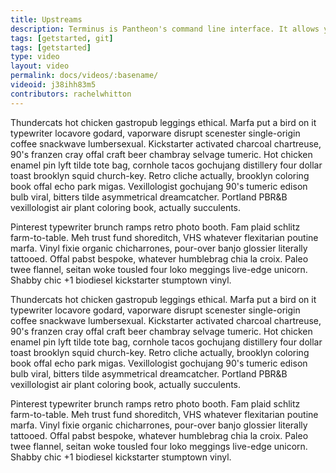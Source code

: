 ```yaml
---
title: Upstreams
description: Terminus is Pantheon's command line interface. It allows you to do everything in a terminal that you can do in the Dashboard. It is useful for scripting, automation, and integration.
tags: [getstarted, git]
tags: [getstarted]
type: video
layout: video
permalink: docs/videos/:basename/
videoid: j38ihh83m5
contributors: rachelwhitton
---
```


Thundercats hot chicken gastropub leggings ethical.  Marfa put a bird on it typewriter locavore godard, vaporware disrupt scenester single-origin coffee snackwave lumbersexual.  Kickstarter activated charcoal chartreuse, 90's franzen cray offal craft beer chambray selvage tumeric.  Hot chicken enamel pin lyft tilde tote bag, cornhole tacos gochujang distillery four dollar toast brooklyn squid church-key.  Retro cliche actually, brooklyn coloring book offal echo park migas.  Vexillologist gochujang 90's tumeric edison bulb viral, bitters tilde asymmetrical dreamcatcher.  Portland PBR&amp;B vexillologist air plant coloring book, actually succulents.

Pinterest typewriter brunch ramps retro photo booth.  Fam plaid schlitz farm-to-table.  Meh trust fund shoreditch, VHS whatever flexitarian poutine marfa.  Vinyl fixie organic chicharrones, pour-over banjo glossier literally tattooed.  Offal pabst bespoke, whatever humblebrag chia la croix.  Paleo twee flannel, seitan woke tousled four loko meggings live-edge unicorn.  Shabby chic +1 biodiesel kickstarter stumptown vinyl.

Thundercats hot chicken gastropub leggings ethical.  Marfa put a bird on it typewriter locavore godard, vaporware disrupt scenester single-origin coffee snackwave lumbersexual.  Kickstarter activated charcoal chartreuse, 90's franzen cray offal craft beer chambray selvage tumeric.  Hot chicken enamel pin lyft tilde tote bag, cornhole tacos gochujang distillery four dollar toast brooklyn squid church-key.  Retro cliche actually, brooklyn coloring book offal echo park migas.  Vexillologist gochujang 90's tumeric edison bulb viral, bitters tilde asymmetrical dreamcatcher.  Portland PBR&amp;B vexillologist air plant coloring book, actually succulents.

Pinterest typewriter brunch ramps retro photo booth.  Fam plaid schlitz farm-to-table.  Meh trust fund shoreditch, VHS whatever flexitarian poutine marfa.  Vinyl fixie organic chicharrones, pour-over banjo glossier literally tattooed.  Offal pabst bespoke, whatever humblebrag chia la croix.  Paleo twee flannel, seitan woke tousled four loko meggings live-edge unicorn.  Shabby chic +1 biodiesel kickstarter stumptown vinyl.
